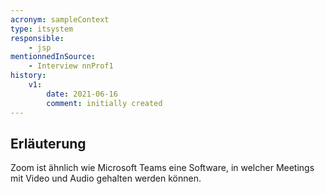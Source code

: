 ```yaml
---
acronym: sampleContext
type: itsystem
responsible:
    - jsp
mentionnedInSource: 
    - Interview nnProf1
history:
    v1:
        date: 2021-06-16
        comment: initially created
---
```


## Erläuterung

Zoom ist ähnlich wie Microsoft Teams eine Software, in welcher Meetings mit Video und Audio gehalten werden können.
